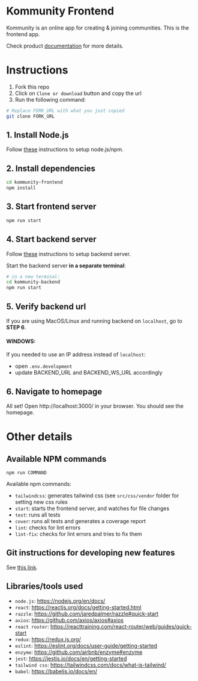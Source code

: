 # Kommunity Frontend
Kommunity is an online app for creating & joining communities. This is the frontend app.

Check product [documentation](https://docs.google.com/document/d/1P9znOKfQIHDP3BVS5ptvFgzSLmL0vo4WTAZrcKatFBA) for more details.

# Instructions
1. Fork this repo
2. Click on `Clone or download` button and copy the url
3. Run the following command:
```bash
# Replace FORK_URL with what you just copied
git clone FORK_URL
```

## 1. Install Node.js
Follow [these](https://github.com/Kommunity-app/kommunity-backend/blob/dev/README.md#2-install-nodejs) instructions to setup node.js/npm.

## 2. Install dependencies
``` bash
cd kommunity-frontend
npm install
```

## 3. Start frontend server
```bash
npm run start
```

## 4. Start backend server
Follow [these](https://github.com/Kommunity-app/kommunity-backend/blob/dev/README.md#instructions) instructions to setup backend server.

Start the backend server **in a separate terminal**:

```bash
# in a new terminal:
cd kommunity-backend
npm run start
```

## 5. Verify backend url
If you are using MacOS/Linux and running backend on `localhost`, go to **STEP 6**.

#### **WINDOWS**:
If you needed to use an IP address instead of `localhost`:
- open `.env.development`
- update BACKEND_URL and BACKEND_WS_URL accordingly

## 6. Navigate to homepage
All set! Open http://localhost:3000/ in your browser. You should see the homepage.

# Other details

## Available NPM commands

```
npm run COMMAND
```

Available npm commands:

- `tailwindcss`: generates tailwind css (see `src/css/vendor` folder for setting new css rules
- `start`: starts the frontend server, and watches for file changes
- `test`: runs all tests
- `cover`: runs all tests and generates a coverage report
- `lint`: checks for lint errors
- `lint-fix`: checks for lint errors and tries to fix them

## Git instructions for developing new features
See [this link](https://github.com/Kommunity-app/kommunity-backend/blob/dev/README.md#git-instructions-for-developing-new-features).

## Libraries/tools used

- `node.js`: https://nodejs.org/en/docs/
- `react`: https://reactjs.org/docs/getting-started.html
- `razzle`: https://github.com/jaredpalmer/razzle#quick-start
- `axios`: https://github.com/axios/axios#axios
- `react router`: https://reacttraining.com/react-router/web/guides/quick-start
- `redux`: https://redux.js.org/
- `eslint`: https://eslint.org/docs/user-guide/getting-started
- `enzyme`: https://github.com/airbnb/enzyme#enzyme
- `jest`: https://jestjs.io/docs/en/getting-started
- `tailwind css`: https://tailwindcss.com/docs/what-is-tailwind/
- `babel`: https://babeljs.io/docs/en/
